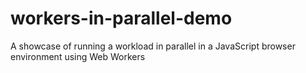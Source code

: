 # workers-in-parallel-demo
A showcase of running a workload in parallel in a JavaScript browser environment using Web Workers
